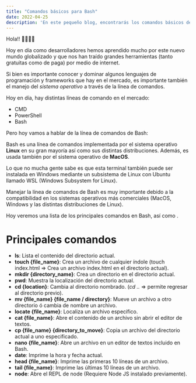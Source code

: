 ```yaml
---
title: "Comandos básicos para Bash"
date: 2022-04-25
description: 'En este pequeño blog, encontrarás los comandos básicos de Bash'
---
```


Hola!! 🙋‍♀️🙋‍♂️ 

Hoy en día como desarrolladores hemos aprendido mucho por este nuevo mundo globalizado y que nos han traído grandes herramientas (tanto gratuitas como de paga) por medio de internet.

Si bien es importante conocer y dominar algunos lenguajes de programación y frameworks que hay en el mercado, es importante también el manejo del *sistema operativo* a través de la línea de comandos.

Hoy en día, hay distintas líneas de comando en el mercado:
 - CMD
 - PowerShell
 - Bash

Pero hoy vamos a hablar de la línea de comandos de Bash:

Bash es una línea de comandos implementada por el sistema operativo **Linux** en su gran mayoría así como sus distintas distribuciones. Además, es usada también por el sistema operativo de **MacOS**.

Lo que no mucha gente sabe es que esta terminal también puede ser instalada en Windows mediante un subsistema de Linux con Ubuntu llamado WSL (Windows Subsystem for Linux).

Manejar la línea de comandos de Bash es muy importante debido a la compatibilidad en los sistemas operativos más comerciales (MacOS, Windows y las distintas distribuciones de Linux).

Hoy veremos una lista de los principales comandos en Bash, así como .

# Principales comandos

  - **ls**: Lista el contenido del directorio actual.
  - **touch {file_name}**: Crea un archivo de cualquier índole (touch index.html => Crea un archivo index.html en el directorio actual).
  - **mkdir {directory_name}**: Crea un directorio en el directorio actual.
  - **pwd**: Muestra la localización del directorio actual.
  - **cd {location}**: Cambia al directorio nombrado. (*cd ..* => permite regresar al directorio previo).
  - **mv {file_name} {file_name / directory}**: Mueve un archivo a otro directorio ó cambia de nombre un archivo.
  - **locate {file_name}**: Localiza un archivo específico.
  - **cat {file_name}**: Abre el contenido de un archivo sin abrir el editor de textos.
  - **cp {file_name} {directory_to_move}**: Copia un archivo del directorio actual a uno especificado.
  - **nano {file_name}**: Abre un archivo en un editor de textos incluido en Bash.
  - **date**: Imprime la hora y fecha actual.
  - **head {file_name}**: Imprime las primeras 10 líneas de un archivo.
  - **tail {file_name}**: Imprime las últimas 10 líneas de un archivo.
  - **node**: Abre el REPL de node (Requiere Node JS instalado previamente).
